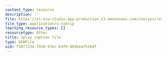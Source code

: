 ```yaml
---
content_type: resource
description: ''
file: https://ol-ocw-studio-app-production.s3.amazonaws.com/courses/res-9-003-brains-minds-and-machines-summer-course-summer-2015/f36f723af9385fecb3f9d93bea7519df_GGakcLdPWl4.vtt
file_type: application/x-subrip
learning_resource_types: []
resourcetype: Other
title: 3play caption file
type: OCWFile
uid: f36f723a-f938-5fec-b3f9-d93bea7519df
---
```

